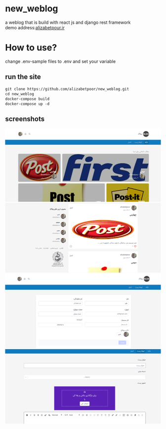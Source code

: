 # new_weblog
a weblog that is build with react js and django rest framework <br />
demo address:[alizabetpour.ir](http://weblog.alizabetpour.ir "وبلاگ")
# How to use?
change .env-sample files to .env and set your variable
## run the site
```
git clone https://github.com/alizabetpoor/new_weblog.git
cd new_weblog
docker-compose build
docker-compose up -d
```
## screenshots
![home page](/screenshots/home1.png)
![home page](/screenshots/home2.png)
![personalinfo page](/screenshots/personalinfo.png)
![newpost page](/screenshots/newpost.png)
